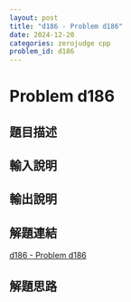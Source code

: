 ```yaml
---
layout: post
title: "d186 - Problem d186"
date: 2024-12-20
categories: zerojudge cpp
problem_id: d186
---
```


# Problem d186

## 題目描述



## 輸入說明



## 輸出說明



## 解題連結

[d186 - Problem d186](https://zerojudge.tw/ShowProblem?problemid=d186)

## 解題思路

